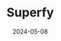 ---  
layout: startup_page  
title: "Superfy"  
id: "asksuperfy.com"  
permalink: "/superfyasksuperfy.com05082024/"  
website: "https://asksuperfy.com/"  
funding_round: ""  
funding_amount: "$2.2M"  
investors: "Alon Matas, Nir Greenberg, founders of Ilyon"  
about: "Superfy is a Gen Z social networking platform functioning as a chat-based network where users ask questions and chat with like-minded individuals. It boasts over 500k registered users averaging 40 minutes of daily use and sending over 20 million messages monthly. The recent launch of its 'Groups' feature has significantly boosted user engagement."  
markets: "Social Networking, Advice, Artificial Intelligence (AI), Machine Learning, Messaging, Mobile Apps, Software"  
hq: "Tel Aviv-Yafo, Israel"  
founded_year: "2017"  
linkedin: "https://www.linkedin.com/company/superfy/"  
twitter: "https://twitter.com/Superfyapp"  
instagram: ""  
facebook: "https://www.facebook.com/superfyapp/"  
crunchbase: "https://www.crunchbase.com/organization/superfy"  
pitchbook: ""  

date_display: "08-May-2024"  
date: "2024-05-08"

# SEO Optimization  
meta_title: "Superfy -  Funding ($2.2M)"  
meta_description: "Superfy, Superfy is a Gen Z social networking platform functioning as a chat-based network where users ask questions and chat with like-minded individuals. It ..."  
meta_keywords: "Superfy, Social Networking, Advice, Artificial Intelligence (AI), Machine Learning, Messaging, Mobile Apps, Software,  funding"  
canonical_url: "https://startup.projectstartups.com/superfyasksuperfy.com05082024/"  
---